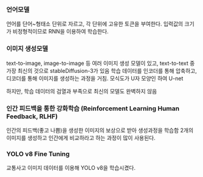 ### 언어모델
언어를 단어~형태소 단위로 자르고, 각 단위에 고유한 토큰을 부여한다. 입력값의 크기가 비정형적이므로 RNN을 이용하여 학습한다.


### 이미지 생성모델
text-to-image, image-to-image 등 여러 이미지 생성 모델이 있고, text-to-text 중 가장 최신의 것으로 stableDiffusion-3가 있음
학습 데이터를 인코더를 통해 압축하고, 디코더를 통해 이미지를 생성하는 과정을 거침.
모식도가 U자 모양인 하여 U-net

하지만, 학습 데이터의 검열과 부족으로 최신의 모델도 완벽하지 않음


### 인간 피드백을 통한 강화학습 (Reinforcement Learning Human Feedback, RLHF)

인간의 피드백(좋고 나쁨)을 생성한 이미지의 보상으로 받아 생성과정을 학습함
2개의 이미지를 생성하고 인간에게 비교하라고 하는 과정이 많이 사용된다.


### YOLO v8 Fine Tuning
교통사고 이미지 데이터를 이용해 YOLO v8을 학습시켰다.


